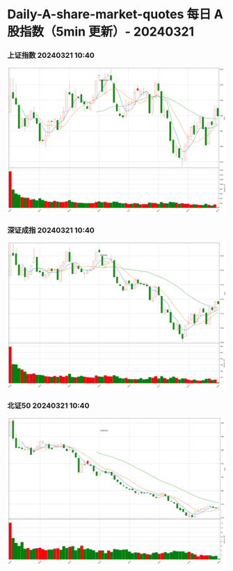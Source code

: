
# Daily-A-share-market-quotes 每日 A 股指数（5min 更新）- 20240321

### 上证指数 20240321 10:40
![](./fig/2024/3/20240321-sh000001.png)

### 深证成指 20240321 10:40
![](./fig/2024/3/20240321-sz399001.png)

### 北证50 20240321 10:40
![](./fig/2024/3/20240321-bj899050.png)
